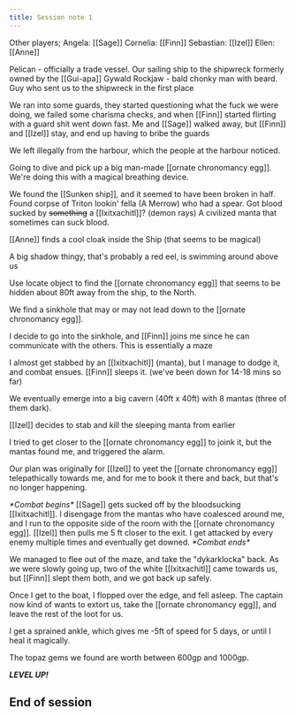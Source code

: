 ```yaml
---
title: Session note 1
---
```


Other players; Angela: [[Sage]] Cornelia: [[Finn]] Sebastian: [[Izel]] Ellen: [[Anne]]

Pelican - officially a trade vessel. Our sailing ship to the shipwreck formerly owned by the [[Gui-apa]]
Gywald Rockjaw - bald chonky man with beard. Guy who sent us to the shipwreck in the first place

We ran into some guards, they started questioning what the fuck we were doing, we failed some charisma checks, and when [[Finn]] started flirting with a guard shit went down fast. Me and [[Sage]] walked away, but [[Finn]] and [[Izel]] stay, and end up having to bribe the guards

We left illegally from the harbour, which the people at the harbour noticed.

Going to dive and pick up a big man-made [[ornate chronomancy egg]]. We're doing this with a magical breathing device.

We found the [[Sunken ship]], and it seemed to have been broken in half.
Found corpse of Triton lookin' fella (A Merrow) who had a spear.
Got blood sucked by ~~something~~ a [[Ixitxachitl]]? (demon rays) A civilized manta that sometimes can suck blood.

[[Anne]] finds a cool cloak inside the Ship (that seems to be magical)

A big shadow thingy, that's probably a red eel, is swimming around above us

Use locate object to find the [[ornate chronomancy egg]] that seems to be hidden about 80ft away from the ship, to the North.

We find a sinkhole that may or may not lead down to the [[ornate chronomancy egg]].

I decide to go into the sinkhole, and [[Finn]] joins me since he can communicate with the others. This is essentially a maze

I almost get stabbed by an [[Ixitxachitl]] (manta), but I manage to dodge it, and combat ensues. [[Finn]] sleeps it. (we've been down for 14-18 mins so far)

We eventually emerge into a big cavern (40ft x 40ft) with 8 mantas (three of them dark).

[[Izel]] decides to stab and kill the sleeping manta from earlier

I tried to get closer to the [[ornate chronomancy egg]] to joink it, but the mantas found me, and triggered the alarm.

Our plan was originally for [[Izel]] to yeet the [[ornate chronomancy egg]] telepathically towards me, and for me to book it there and back, but that's no longer happening.

_\*Combat begins\*_
[[Sage]] gets sucked off by the bloodsucking [[Ixitxachitl]].
I disengage from the mantas who have coalesced around me, and I run to the opposite side of the room with the [[ornate chronomancy egg]]. [[Izel]] then pulls me 5 ft closer to the exit.
I get attacked by every enemy multiple times and eventually get downed.
_\*Combat ends\*_

We managed to flee out of the maze, and take the "dykarklocka" back. As we were slowly going up, two of the white [[Ixitxachitl]] came towards us, but [[Finn]] slept them both, and we got back up safely.

Once I get to the boat, I flopped over the edge, and fell asleep.
The captain now kind of wants to extort us, take the [[ornate chronomancy egg]], and leave the rest of the loot for us.

I get a sprained ankle, which gives me -5ft of speed for 5 days, or until I heal it magically.

The topaz gems we found are worth between 600gp and 1000gp.

***LEVEL UP!***


## End of session